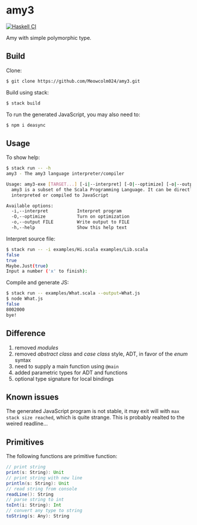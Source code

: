 # amy3

[![Haskell CI](https://github.com/Meowcolm024/amy3/actions/workflows/haskell.yml/badge.svg)](https://github.com/Meowcolm024/amy3/actions/workflows/haskell.yml)

Amy with simple polymorphic type.

## Build

Clone:

``` sh
$ git clone https://github.com/Meowcolm024/amy3.git
```

Build using stack:

``` sh
$ stack build
```

To run the generated JavaScript, you may also need to:

``` sh
$ npm i deasync
```

## Usage

To show help:

``` sh
$ stack run -- -h                           
amy3 - The amy3 language interpreter/compiler

Usage: amy3-exe [TARGET...] [-i|--interpret] [-O|--optimize] [-o|--output FILE]
  amy3 is a subset of the Scala Programming Language. It can be directly
  interpreted or compiled to JavaScript

Available options:
  -i,--interpret           Interpret program
  -O,--optimize            Turn on optimization
  -o,--output FILE         Write output to FILE
  -h,--help                Show this help text
```

Interpret source file:

``` sh
$ stack run -- -i examples/Hi.scala examples/Lib.scala
false
true
Maybe.Just(true)
Input a number ('x' to finish):  
```

Compile and generate JS:

``` sh
$ stack run -- examples/What.scala --output=What.js
$ node What.js 
false
8002000
bye!
```

## Difference

1. removed *modules*
2. removed *abstract class* and *case class* style, ADT, in favor of the *enum* syntax
3. need to supply a main function using `@main`
4. added parametric types for ADT and functions
5. optional type signature for local bindings

## Known issues

The generated JavaScript program is not stable, it may exit will with `max stack size reached`, which is quite strange. This is probably realted to the weired readline...

## Primitives

The following functions are primitive function:

``` scala
// print string
print(s: String): Unit
// print string with new line
println(s: String): Unit
// read string from console
readLine(): String
// parse string to int
toInt(i: String): Int
// convert any type to string
toString(s: Any): String
```
